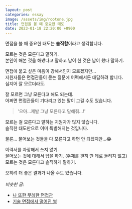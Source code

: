 ```yaml
---
layout: post
categories: essay
image: /assets/img/rootone.jpg
title: 면접을 볼 때 중요한 태도
date: 2023-01-18 22:20:00 +0900
---
```


면접을 볼 때 중요한 태도는 **솔직함**이라고 생각합니다.

모르는 것은 모른다고 말하기.  
본인이 해본 것을 해봤다고 말하고 남이 한 것은 남이 했다 말하기.

면접에 붙고 싶은 마음이 강해서인지 모르겠지만...  
지원자들은 면접관들이 묻는 질문에 어떡해서든 대답하려 합니다.  
심지어 잘 모르더라도.   

잘 모르면 그냥 모른다고 해도 되는데.  
어쩌면 면접관들이 기다리고 있는 말이 그걸 수도 있습니다.  
>'으아...제발 그냥 모른다고 말해줘...!'

모르는 걸 모른다고 말하는 지원자가 많지 않습니다.  
솔직한 태도만으로 이미 특별해지는 것입니다.

물론... 물어보는 것들을 다 모른다고 하면 안 되겠지만...😂

이력서를 과장해서 쓰지 않기.  
물어보는 것에 대해서 답을 하기. (주제를 괜히 딴 데로 돌리지 않고)  
모르는 것은 모른다고 솔직하게 말하기.

오히려 더 좋은 결과가 나올 수도 있습니다.
<br>
<br>
*비슷한 글:*
* [나 또한 무례한 면접관](/essay/2023/01/06/i-was-also-rude-interviewer.html)
* [기술 면접에서 떨어진 썰](/essay/2023/01/05/why-async.html)